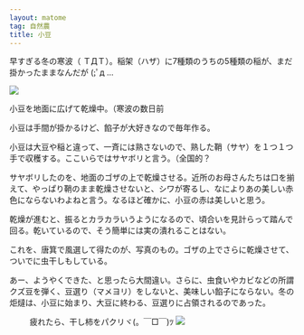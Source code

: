 ```yaml
---
layout: matome
tag: 自然農
title: 小豆
---
```

早すぎる冬の寒波（ ＴДＴ）。稲架（ハザ）に7種類のうちの5種類の稲が、まだ掛かったままなんだが (;ﾟд ...

<div class="img-box">
<p><img src="https://c1.staticflickr.com/5/4576/37606770355_a2bd2eedcd.jpg" /></p>
<p>小豆を地面に広げて乾燥中。（寒波の数日前</p>
</div>
小豆は手間が掛かるけど、餡子が大好きなので毎年作る。

小豆は大豆や稲と違って、一斉には熟さないので、熟した鞘（サヤ）を１つ１つ手で収穫する。ここいらではサヤボリと言う。（全国的？

サヤボリしたのを、地面のゴザの上で乾燥させる。近所のお母さんたちは口を揃えて、やっぱり鞘のまま乾燥させないと、シワが寄るし、なによりあの美しい赤色にならないわよねと言う。なるほど確かに、小豆の赤は美しいと思う。

乾燥が進むと、振るとカラカラいうようになるので、頃合いを見計らって踏んで回る。乾いているので、そう簡単には実の潰れることはない。

これを、唐箕で風選して得たのが、写真のもの。ゴザの上でさらに乾燥させて、ついでに虫干しもしている。

あー、ようやくできた、と思ったら大間違い。さらに、虫食いやカビなどの所謂クズ豆を弾く、豆選り（マメヨリ）をしないと、美味しい餡子にならない。冬の炬燵は、小豆に始まり、大豆に終わる、豆選りに占領されるのであった。

　
　
疲れたら、干し柿をパクリヾ(。￣□￣)ﾂ
![](https://c1.staticflickr.com/5/4552/37778427884_19e24f2b95.jpg)
